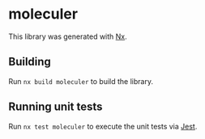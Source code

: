 # moleculer

This library was generated with [Nx](https://nx.dev).

## Building

Run `nx build moleculer` to build the library.

## Running unit tests

Run `nx test moleculer` to execute the unit tests via [Jest](https://jestjs.io).
